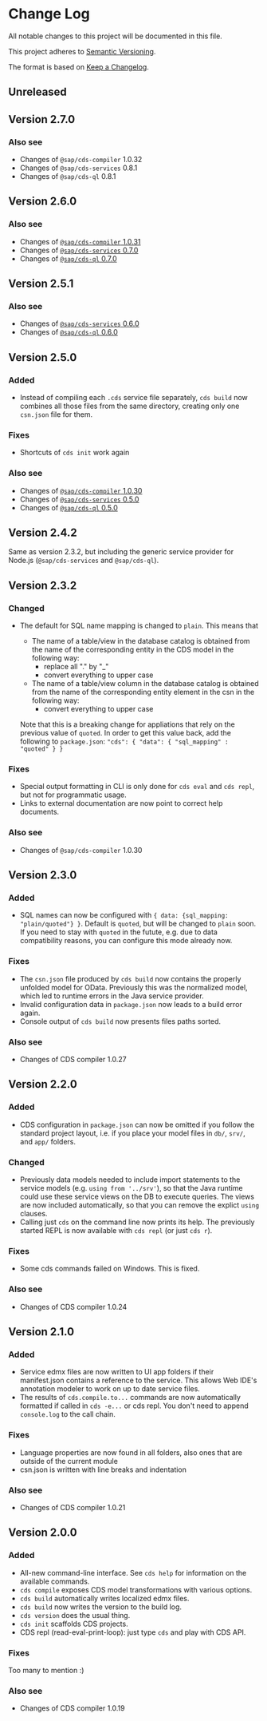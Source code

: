 # Change Log

All notable changes to this project will be documented in this file.

This project adheres to [Semantic Versioning](http://semver.org/).

The format is based on [Keep a Changelog](http://keepachangelog.com/).


## Unreleased

## Version 2.7.0
### Also see
- Changes of `@sap/cds-compiler` 1.0.32
- Changes of `@sap/cds-services` 0.8.1
- Changes of `@sap/cds-ql` 0.8.1

## Version 2.6.0
### Also see
- Changes of [`@sap/cds-compiler` 1.0.31](https://github.wdf.sap.corp/cdx/cds-compiler/blob/master/CHANGELOG.md#version-1031)
- Changes of [`@sap/cds-services` 0.7.0](https://github.wdf.sap.corp/cdx/cds-services/blob/master/CHANGELOG.md#version-070---2018-07-11)
- Changes of [`@sap/cds-ql` 0.7.0](https://github.wdf.sap.corp/cdx/cds-ql/blob/master/CHANGELOG.md#version-070---2018-07-11)

## Version 2.5.1
### Also see
- Changes of [`@sap/cds-services` 0.6.0](https://github.wdf.sap.corp/cdx/cds-services/blob/master/CHANGELOG.md)
- Changes of [`@sap/cds-ql` 0.6.0](https://github.wdf.sap.corp/cdx/cds-ql/blob/master/CHANGELOG.md)

## Version 2.5.0
### Added
- Instead of compiling each `.cds` service file separately, `cds build` now combines all those files from the same directory, creating only one `csn.json` file for them.

### Fixes
- Shortcuts of `cds init` work again

### Also see
- Changes of [`@sap/cds-compiler` 1.0.30](https://github.wdf.sap.corp/cdx/cds-compiler/blob/master/CHANGELOG.md#version-1030)
- Changes of [`@sap/cds-services` 0.5.0](https://github.wdf.sap.corp/cdx/cds-services/blob/master/CHANGELOG.md)
- Changes of [`@sap/cds-ql` 0.5.0](https://github.wdf.sap.corp/cdx/cds-ql/blob/master/CHANGELOG.md)

## Version 2.4.2
Same as version 2.3.2, but including the generic service provider for Node.js (`@sap/cds-services` and `@sap/cds-ql`).

## Version 2.3.2
### Changed
- The default for SQL name mapping is changed to `plain`.  This means that
  - The name of a table/view in the database catalog is obtained from the name of the corresponding entity in the CDS model in the following way:
    - replace all "." by "_"
    - convert everything to upper case
  - The name of a table/view column in the database catalog is obtained from the name of the corresponding entity element in the csn in the following way:
    - convert everything to upper case

  Note that this is a breaking change for appliations that rely on the previous value of `quoted`.  In order to get this value back, add the following to `package.json`: `"cds": { "data": { "sql_mapping" : "quoted" } }`

### Fixes
- Special output formatting in CLI is only done for `cds eval` and `cds repl`, but not for programmatic usage.
- Links to external documentation are now point to correct help documents.

### Also see
- Changes of `@sap/cds-compiler` 1.0.30


## Version 2.3.0
### Added
- SQL names can now be configured with `{ data: {sql_mapping: "plain/quoted"} }`.  Default is `quoted`, but will be changed to `plain` soon.  If you need to stay with `quoted` in the futute, e.g. due to data compatibility reasons, you can configure this mode already now.

### Fixes
- The `csn.json` file produced by `cds build` now contains the properly unfolded model for OData.  Previously this was the normalized model, which led to runtime errors in the Java service provider.
- Invalid configuration data in `package.json` now leads to a build error again.
- Console output of `cds build` now presents files paths sorted.

### Also see
- Changes of CDS compiler 1.0.27


## Version 2.2.0
### Added
- CDS configuration in `package.json` can now be omitted if you follow the standard project layout, i.e. if you place your model files in `db/`, `srv/`, and `app/` folders.

### Changed
- Previously data models needed to include import statements to the service models (e.g. `using from '../srv'`), so that the Java runtime could use these service views on the DB to execute queries.  The views are now included automatically, so that you can remove the explict `using` clauses.
- Calling just `cds` on the command line now prints its help.  The previously started REPL is now available with `cds repl` (or just `cds r`).

### Fixes
- Some cds commands failed on Windows.  This is fixed.

### Also see
- Changes of CDS compiler 1.0.24


## Version 2.1.0
### Added
- Service edmx files are now written to UI app folders if their manifest.json contains a reference to the service.  This allows Web IDE's annotation modeler to work on up to date service files.
- The results of `cds.compile.to...` commands are now automatically formatted if called in `cds -e...` or cds repl.  You don't need to append `console.log` to the call chain.

### Fixes
- Language properties are now found in all folders, also ones that are outside of the current module
- csn.json is written with line breaks and indentation

### Also see
- Changes of CDS compiler 1.0.21

## Version 2.0.0
### Added
- All-new command-line interface.  See `cds help` for information on the available commands.
- `cds compile` exposes CDS model transformations with various options.
- `cds build` automatically writes localized edmx files.
- `cds build` now writes the version to the build log.
- `cds version` does the usual thing.
- `cds init` scaffolds CDS projects.
- CDS repl (read-eval-print-loop): just type `cds` and play with CDS API.

### Fixes
Too many to mention :)

### Also see
- Changes of CDS compiler 1.0.19
